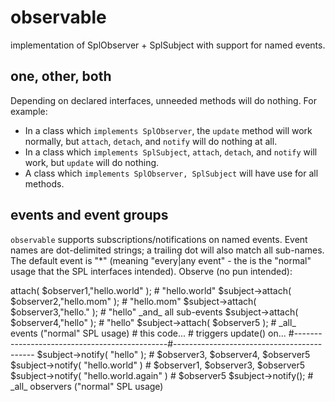 observable
==========

implementation of SplObserver + SplSubject with support for named events.

one, other, both
----------------

Depending on declared interfaces, unneeded methods will do nothing.  For example:

* In a class which `implements SplObserver`, the `update` method will work normally, but `attach`, `detach`, and `notify` will do nothing at all.
* In a class which `implements SplSubject`, `attach`, `detach`, and `notify` will work, but `update` will do nothing.
* A class which `implements SplObserver, SplSubject` will have use for all methods.

events and event groups
-----------------------

`observable` supports subscriptions/notifications on named events.  Event names are dot-delimited strings; a trailing dot will also match all sub-names.  The default event is "*" (meaning "every|any event" - the is the "normal" usage that the SPL interfaces intended).  Observe (no pun intended):

  <?php
      # this code...                                 # subscribes observer to...
      #----------------------------------------------#-------------------------------------------
      $subject->attach( $observer1,"hello.world" );  # "hello.world"
      $subject->attach( $observer2,"hello.mom" );    # "hello.mom"
      $subject->attach( $observer3,"hello." );       # "hello" _and_ all sub-events
      $subject->attach( $observer4,"hello" );        # "hello"
      $subject->attach( $observer5 );                # _all_ events ("normal" SPL usage)

      # this code...                                 # triggers update() on...
      #----------------------------------------------#-------------------------------------------
      $subject->notify( "hello" );                   # $observer3, $observer4, $observer5
      $subject->notify( "hello.world" )              # $observer1, $observer3, $observer5
      $subject->notify( "hello.world.again" )        # $observer5
      $subject->notify();                            # _all_ observers ("normal" SPL usage)
